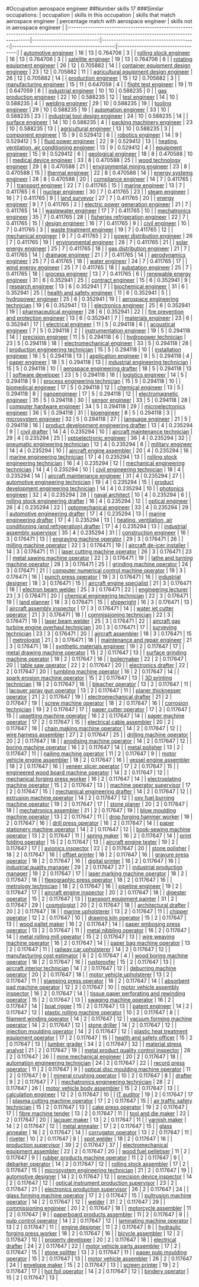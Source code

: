 #Occupation aerospace engineer
##Number skills 17
###Similar occupations:
| occupation                                                                                                                                  |   skills in this occupation |   skills that match aerospace engineer |   percentage match with aerospace engineer |   skills not in aerospace engineer |
|:--------------------------------------------------------------------------------------------------------------------------------------------|----------------------------:|---------------------------------------:|-------------------------------------------:|-----------------------------------:|
| [automotive engineer](automotive_engineer.md)                                                                                               |                          16 |                                     13 |                                   0.764706 |                                  3 |
| [rolling stock engineer](rolling_stock_engineer.md)                                                                                         |                          16 |                                     13 |                                   0.764706 |                                  3 |
| [satellite engineer](satellite_engineer.md)                                                                                                 |                          19 |                                     13 |                                   0.764706 |                                  6 |
| [rotating equipment engineer](rotating_equipment_engineer.md)                                                                               |                          26 |                                     12 |                                   0.705882 |                                 14 |
| [container equipment design engineer](container_equipment_design_engineer.md)                                                               |                          23 |                                     12 |                                   0.705882 |                                 11 |
| [agricultural equipment design engineer](agricultural_equipment_design_engineer.md)                                                         |                          26 |                                     12 |                                   0.705882 |                                 14 |
| [production engineer](production_engineer.md)                                                                                               |                          15 |                                     12 |                                   0.705882 |                                  3 |
| [manufacturing engineer](manufacturing_engineer.md)                                                                                         |                          15 |                                     11 |                                   0.647059 |                                  4 |
| [flight test engineer](flight_test_engineer.md)                                                                                             |                          19 |                                     11 |                                   0.647059 |                                  8 |
| [industrial engineer](industrial_engineer.md)                                                                                               |                          10 |                                     10 |                                   0.588235 |                                  0 |
| [gas production engineer](gas_production_engineer.md)                                                                                       |                          22 |                                     10 |                                   0.588235 |                                 12 |
| [test engineer](test_engineer.md)                                                                                                           |                          14 |                                     10 |                                   0.588235 |                                  4 |
| [welding engineer](welding_engineer.md)                                                                                                     |                          29 |                                     10 |                                   0.588235 |                                 19 |
| [tooling engineer](tooling_engineer.md)                                                                                                     |                          29 |                                     10 |                                   0.588235 |                                 19 |
| [automation engineer](automation_engineer.md)                                                                                               |                          33 |                                     10 |                                   0.588235 |                                 23 |
| [industrial tool design engineer](industrial_tool_design_engineer.md)                                                                       |                          24 |                                     10 |                                   0.588235 |                                 14 |
| [surface engineer](surface_engineer.md)                                                                                                     |                          14 |                                     10 |                                   0.588235 |                                  4 |
| [packing machinery engineer](packing_machinery_engineer.md)                                                                                 |                          23 |                                     10 |                                   0.588235 |                                 13 |
| [agricultural engineer](agricultural_engineer.md)                                                                                           |                          13 |                                     10 |                                   0.588235 |                                  3 |
| [component engineer](component_engineer.md)                                                                                                 |                          15 |                                      9 |                                   0.529412 |                                  6 |
| [robotics engineer](robotics_engineer.md)                                                                                                   |                          14 |                                      9 |                                   0.529412 |                                  5 |
| [fluid power engineer](fluid_power_engineer.md)                                                                                             |                          22 |                                      9 |                                   0.529412 |                                 13 |
| [heating, ventilation, air conditioning engineer](heating,_ventilation,_air_conditioning_engineer.md)                                       |                          13 |                                      9 |                                   0.529412 |                                  4 |
| [equipment engineer](equipment_engineer.md)                                                                                                 |                          15 |                                      9 |                                   0.529412 |                                  6 |
| [geological engineer](geological_engineer.md)                                                                                               |                          18 |                                      8 |                                   0.470588 |                                 10 |
| [medical device engineer](medical_device_engineer.md)                                                                                       |                          33 |                                      8 |                                   0.470588 |                                 25 |
| [wood technology engineer](wood_technology_engineer.md)                                                                                     |                          29 |                                      8 |                                   0.470588 |                                 21 |
| [environmental mining engineer](environmental_mining_engineer.md)                                                                           |                          23 |                                      8 |                                   0.470588 |                                 15 |
| [thermal engineer](thermal_engineer.md)                                                                                                     |                          22 |                                      8 |                                   0.470588 |                                 14 |
| [energy systems engineer](energy_systems_engineer.md)                                                                                       |                          28 |                                      8 |                                   0.470588 |                                 20 |
| [compliance engineer](compliance_engineer.md)                                                                                               |                          14 |                                      7 |                                   0.411765 |                                  7 |
| [transport engineer](transport_engineer.md)                                                                                                 |                          22 |                                      7 |                                   0.411765 |                                 15 |
| [marine engineer](marine_engineer.md)                                                                                                       |                          13 |                                      7 |                                   0.411765 |                                  6 |
| [nuclear engineer](nuclear_engineer.md)                                                                                                     |                          30 |                                      7 |                                   0.411765 |                                 23 |
| [steam engineer](steam_engineer.md)                                                                                                         |                          16 |                                      7 |                                   0.411765 |                                  9 |
| [land surveyor](land_surveyor.md)                                                                                                           |                          27 |                                      7 |                                   0.411765 |                                 20 |
| [energy engineer](energy_engineer.md)                                                                                                       |                           9 |                                      7 |                                   0.411765 |                                  2 |
| [electric power generation engineer](electric_power_generation_engineer.md)                                                                 |                          21 |                                      7 |                                   0.411765 |                                 14 |
| [wastewater engineer](wastewater_engineer.md)                                                                                               |                          17 |                                      7 |                                   0.411765 |                                 10 |
| [mechatronics engineer](mechatronics_engineer.md)                                                                                           |                          35 |                                      7 |                                   0.411765 |                                 28 |
| [fisheries refrigeration engineer](fisheries_refrigeration_engineer.md)                                                                     |                          22 |                                      7 |                                   0.411765 |                                 15 |
| [design engineer](design_engineer.md)                                                                                                       |                          16 |                                      7 |                                   0.411765 |                                  9 |
| [civil engineer](civil_engineer.md)                                                                                                         |                          10 |                                      7 |                                   0.411765 |                                  3 |
| [waste treatment engineer](waste_treatment_engineer.md)                                                                                     |                          19 |                                      7 |                                   0.411765 |                                 12 |
| [mechanical engineer](mechanical_engineer.md)                                                                                               |                           9 |                                      7 |                                   0.411765 |                                  2 |
| [power distribution engineer](power_distribution_engineer.md)                                                                               |                          26 |                                      7 |                                   0.411765 |                                 19 |
| [environmental engineer](environmental_engineer.md)                                                                                         |                          28 |                                      7 |                                   0.411765 |                                 21 |
| [solar energy engineer](solar_energy_engineer.md)                                                                                           |                          25 |                                      7 |                                   0.411765 |                                 18 |
| [gas distribution engineer](gas_distribution_engineer.md)                                                                                   |                          21 |                                      7 |                                   0.411765 |                                 14 |
| [drainage engineer](drainage_engineer.md)                                                                                                   |                          21 |                                      7 |                                   0.411765 |                                 14 |
| [aerodynamics engineer](aerodynamics_engineer.md)                                                                                           |                          25 |                                      7 |                                   0.411765 |                                 18 |
| [water engineer](water_engineer.md)                                                                                                         |                          24 |                                      7 |                                   0.411765 |                                 17 |
| [wind energy engineer](wind_energy_engineer.md)                                                                                             |                          25 |                                      7 |                                   0.411765 |                                 18 |
| [substation engineer](substation_engineer.md)                                                                                               |                          25 |                                      7 |                                   0.411765 |                                 18 |
| [process engineer](process_engineer.md)                                                                                                     |                          13 |                                      7 |                                   0.411765 |                                  6 |
| [renewable energy engineer](renewable_energy_engineer.md)                                                                                   |                          31 |                                      6 |                                   0.352941 |                                 25 |
| [contract engineer](contract_engineer.md)                                                                                                   |                          15 |                                      6 |                                   0.352941 |                                  9 |
| [research engineer](research_engineer.md)                                                                                                   |                          13 |                                      6 |                                   0.352941 |                                  7 |
| [biochemical engineer](biochemical_engineer.md)                                                                                             |                          31 |                                      6 |                                   0.352941 |                                 25 |
| [health and safety engineer](health_and_safety_engineer.md)                                                                                 |                          11 |                                      6 |                                   0.352941 |                                  5 |
| [hydropower engineer](hydropower_engineer.md)                                                                                               |                          25 |                                      6 |                                   0.352941 |                                 19 |
| [aerospace engineering technician](aerospace_engineering_technician.md)                                                                     |                          19 |                                      6 |                                   0.352941 |                                 13 |
| [electronics engineer](electronics_engineer.md)                                                                                             |                          25 |                                      6 |                                   0.352941 |                                 19 |
| [pharmaceutical engineer](pharmaceutical_engineer.md)                                                                                       |                          28 |                                      6 |                                   0.352941 |                                 22 |
| [fire prevention and protection engineer](fire_prevention_and_protection_engineer.md)                                                       |                          13 |                                      6 |                                   0.352941 |                                  7 |
| [materials engineer](materials_engineer.md)                                                                                                 |                          23 |                                      6 |                                   0.352941 |                                 17 |
| [electrical engineer](electrical_engineer.md)                                                                                               |                          11 |                                      5 |                                   0.294118 |                                  6 |
| [acoustical engineer](acoustical_engineer.md)                                                                                               |                           7 |                                      5 |                                   0.294118 |                                  2 |
| [instrumentation engineer](instrumentation_engineer.md)                                                                                     |                          19 |                                      5 |                                   0.294118 |                                 14 |
| [precision engineer](precision_engineer.md)                                                                                                 |                          11 |                                      5 |                                   0.294118 |                                  6 |
| [hydropower technician](hydropower_technician.md)                                                                                           |                          23 |                                      5 |                                   0.294118 |                                 18 |
| [electromechanical engineer](electromechanical_engineer.md)                                                                                 |                          33 |                                      5 |                                   0.294118 |                                 28 |
| [production engineering technician](production_engineering_technician.md)                                                                   |                          15 |                                      5 |                                   0.294118 |                                 10 |
| [installation engineer](installation_engineer.md)                                                                                           |                          18 |                                      5 |                                   0.294118 |                                 13 |
| [application engineer](application_engineer.md)                                                                                             |                           9 |                                      5 |                                   0.294118 |                                  4 |
| [paper engineer](paper_engineer.md)                                                                                                         |                          18 |                                      5 |                                   0.294118 |                                 13 |
| [industrial engineering technician](industrial_engineering_technician.md)                                                                   |                          15 |                                      5 |                                   0.294118 |                                 10 |
| [aerospace engineering drafter](aerospace_engineering_drafter.md)                                                                           |                          18 |                                      5 |                                   0.294118 |                                 13 |
| [software developer](software_developer.md)                                                                                                 |                          23 |                                      5 |                                   0.294118 |                                 18 |
| [logistics engineer](logistics_engineer.md)                                                                                                 |                          14 |                                      5 |                                   0.294118 |                                  9 |
| [process engineering technician](process_engineering_technician.md)                                                                         |                          15 |                                      5 |                                   0.294118 |                                 10 |
| [biomedical engineer](biomedical_engineer.md)                                                                                               |                          17 |                                      5 |                                   0.294118 |                                 12 |
| [chemical engineer](chemical_engineer.md)                                                                                                   |                          13 |                                      5 |                                   0.294118 |                                  8 |
| [nanoengineer](nanoengineer.md)                                                                                                             |                          17 |                                      5 |                                   0.294118 |                                 12 |
| [electromagnetic engineer](electromagnetic_engineer.md)                                                                                     |                          35 |                                      5 |                                   0.294118 |                                 30 |
| [sensor engineer](sensor_engineer.md)                                                                                                       |                          33 |                                      5 |                                   0.294118 |                                 28 |
| [computer hardware engineer](computer_hardware_engineer.md)                                                                                 |                          34 |                                      5 |                                   0.294118 |                                 29 |
| [microelectronics engineer](microelectronics_engineer.md)                                                                                   |                          36 |                                      5 |                                   0.294118 |                                 31 |
| [bioengineer](bioengineer.md)                                                                                                               |                           8 |                                      5 |                                   0.294118 |                                  3 |
| [microsystem engineer](microsystem_engineer.md)                                                                                             |                          32 |                                      5 |                                   0.294118 |                                 27 |
| [language engineer](language_engineer.md)                                                                                                   |                          21 |                                      5 |                                   0.294118 |                                 16 |
| [product development engineering drafter](product_development_engineering_drafter.md)                                                       |                          13 |                                      4 |                                   0.235294 |                                  9 |
| [civil drafter](civil_drafter.md)                                                                                                           |                          14 |                                      4 |                                   0.235294 |                                 10 |
| [aircraft maintenance technician](aircraft_maintenance_technician.md)                                                                       |                          29 |                                      4 |                                   0.235294 |                                 25 |
| [optoelectronic engineer](optoelectronic_engineer.md)                                                                                       |                          36 |                                      4 |                                   0.235294 |                                 32 |
| [pneumatic engineering technician](pneumatic_engineering_technician.md)                                                                     |                          12 |                                      4 |                                   0.235294 |                                  8 |
| [military engineer](military_engineer.md)                                                                                                   |                          14 |                                      4 |                                   0.235294 |                                 10 |
| [aircraft engine assembler](aircraft_engine_assembler.md)                                                                                   |                          20 |                                      4 |                                   0.235294 |                                 16 |
| [marine engineering technician](marine_engineering_technician.md)                                                                           |                          17 |                                      4 |                                   0.235294 |                                 13 |
| [rolling stock engineering technician](rolling_stock_engineering_technician.md)                                                             |                          16 |                                      4 |                                   0.235294 |                                 12 |
| [mechanical engineering technician](mechanical_engineering_technician.md)                                                                   |                          14 |                                      4 |                                   0.235294 |                                 10 |
| [civil engineering technician](civil_engineering_technician.md)                                                                             |                          18 |                                      4 |                                   0.235294 |                                 14 |
| [aircraft maintenance engineer](aircraft_maintenance_engineer.md)                                                                           |                          31 |                                      4 |                                   0.235294 |                                 27 |
| [automotive engineering technician](automotive_engineering_technician.md)                                                                   |                          19 |                                      4 |                                   0.235294 |                                 15 |
| [product development engineering technician](product_development_engineering_technician.md)                                                 |                          14 |                                      4 |                                   0.235294 |                                 10 |
| [photonics engineer](photonics_engineer.md)                                                                                                 |                          32 |                                      4 |                                   0.235294 |                                 28 |
| [naval architect](naval_architect.md)                                                                                                       |                          10 |                                      4 |                                   0.235294 |                                  6 |
| [rolling stock engineering drafter](rolling_stock_engineering_drafter.md)                                                                   |                          16 |                                      4 |                                   0.235294 |                                 12 |
| [optical engineer](optical_engineer.md)                                                                                                     |                          26 |                                      4 |                                   0.235294 |                                 22 |
| [optomechanical engineer](optomechanical_engineer.md)                                                                                       |                          33 |                                      4 |                                   0.235294 |                                 29 |
| [automotive engineering drafter](automotive_engineering_drafter.md)                                                                         |                          17 |                                      4 |                                   0.235294 |                                 13 |
| [marine engineering drafter](marine_engineering_drafter.md)                                                                                 |                          17 |                                      4 |                                   0.235294 |                                 13 |
| [heating, ventilation, air conditioning (and refrigeration) drafter](heating,_ventilation,_air_conditioning_(and_refrigeration)_drafter.md) |                          17 |                                      4 |                                   0.235294 |                                 13 |
| [industrial assembly supervisor](industrial_assembly_supervisor.md)                                                                         |                          35 |                                      4 |                                   0.235294 |                                 31 |
| [construction engineer](construction_engineer.md)                                                                                           |                          16 |                                      3 |                                   0.176471 |                                 13 |
| [engraving machine operator](engraving_machine_operator.md)                                                                                 |                          29 |                                      3 |                                   0.176471 |                                 26 |
| [milling machine operator](milling_machine_operator.md)                                                                                     |                          22 |                                      3 |                                   0.176471 |                                 19 |
| [aircraft de-icer installer](aircraft_de-icer_installer.md)                                                                                 |                          14 |                                      3 |                                   0.176471 |                                 11 |
| [laser cutting machine operator](laser_cutting_machine_operator.md)                                                                         |                          26 |                                      3 |                                   0.176471 |                                 23 |
| [metal sawing machine operator](metal_sawing_machine_operator.md)                                                                           |                          22 |                                      3 |                                   0.176471 |                                 19 |
| [lathe and turning machine operator](lathe_and_turning_machine_operator.md)                                                                 |                          28 |                                      3 |                                   0.176471 |                                 25 |
| [grinding machine operator](grinding_machine_operator.md)                                                                                   |                          24 |                                      3 |                                   0.176471 |                                 21 |
| [computer numerical control machine operator](computer_numerical_control_machine_operator.md)                                               |                          19 |                                      3 |                                   0.176471 |                                 16 |
| [punch press operator](punch_press_operator.md)                                                                                             |                          19 |                                      3 |                                   0.176471 |                                 16 |
| [industrial designer](industrial_designer.md)                                                                                               |                          18 |                                      3 |                                   0.176471 |                                 15 |
| [aircraft engine specialist](aircraft_engine_specialist.md)                                                                                 |                          21 |                                      3 |                                   0.176471 |                                 18 |
| [electron beam welder](electron_beam_welder.md)                                                                                             |                          25 |                                      3 |                                   0.176471 |                                 22 |
| [engineering lecturer](engineering_lecturer.md)                                                                                             |                          23 |                                      3 |                                   0.176471 |                                 20 |
| [chemical engineering technician](chemical_engineering_technician.md)                                                                       |                          22 |                                      3 |                                   0.176471 |                                 19 |
| [land planner](land_planner.md)                                                                                                             |                          18 |                                      3 |                                   0.176471 |                                 15 |
| [shipwright](shipwright.md)                                                                                                                 |                          16 |                                      3 |                                   0.176471 |                                 13 |
| [aircraft assembly inspector](aircraft_assembly_inspector.md)                                                                               |                          17 |                                      3 |                                   0.176471 |                                 14 |
| [water jet cutter operator](water_jet_cutter_operator.md)                                                                                   |                          21 |                                      3 |                                   0.176471 |                                 18 |
| [commissioning technician](commissioning_technician.md)                                                                                     |                          22 |                                      3 |                                   0.176471 |                                 19 |
| [laser beam welder](laser_beam_welder.md)                                                                                                   |                          25 |                                      3 |                                   0.176471 |                                 22 |
| [aircraft gas turbine engine overhaul technician](aircraft_gas_turbine_engine_overhaul_technician.md)                                       |                          20 |                                      3 |                                   0.176471 |                                 17 |
| [surveying technician](surveying_technician.md)                                                                                             |                          23 |                                      3 |                                   0.176471 |                                 20 |
| [aircraft assembler](aircraft_assembler.md)                                                                                                 |                          18 |                                      3 |                                   0.176471 |                                 15 |
| [metrologist](metrologist.md)                                                                                                               |                          21 |                                      3 |                                   0.176471 |                                 18 |
| [maintenance and repair engineer](maintenance_and_repair_engineer.md)                                                                       |                          21 |                                      3 |                                   0.176471 |                                 18 |
| [synthetic materials engineer](synthetic_materials_engineer.md)                                                                             |                          19 |                                      2 |                                   0.117647 |                                 17 |
| [metal drawing machine operator](metal_drawing_machine_operator.md)                                                                         |                          15 |                                      2 |                                   0.117647 |                                 13 |
| [surface grinding machine operator](surface_grinding_machine_operator.md)                                                                   |                          18 |                                      2 |                                   0.117647 |                                 16 |
| [boilermaker](boilermaker.md)                                                                                                               |                          22 |                                      2 |                                   0.117647 |                                 20 |
| [table saw operator](table_saw_operator.md)                                                                                                 |                          22 |                                      2 |                                   0.117647 |                                 20 |
| [electronics drafter](electronics_drafter.md)                                                                                               |                          22 |                                      2 |                                   0.117647 |                                 20 |
| [tumbling machine operator](tumbling_machine_operator.md)                                                                                   |                          16 |                                      2 |                                   0.117647 |                                 14 |
| [spark erosion machine operator](spark_erosion_machine_operator.md)                                                                         |                          15 |                                      2 |                                   0.117647 |                                 13 |
| [3D printing technician](3D_printing_technician.md)                                                                                         |                          18 |                                      2 |                                   0.117647 |                                 16 |
| [bleacher operator](bleacher_operator.md)                                                                                                   |                          13 |                                      2 |                                   0.117647 |                                 11 |
| [lacquer spray gun operator](lacquer_spray_gun_operator.md)                                                                                 |                          13 |                                      2 |                                   0.117647 |                                 11 |
| [planer thicknesser operator](planer_thicknesser_operator.md)                                                                               |                          21 |                                      2 |                                   0.117647 |                                 19 |
| [electromechanical drafter](electromechanical_drafter.md)                                                                                   |                          21 |                                      2 |                                   0.117647 |                                 19 |
| [screw machine operator](screw_machine_operator.md)                                                                                         |                          18 |                                      2 |                                   0.117647 |                                 16 |
| [corrosion technician](corrosion_technician.md)                                                                                             |                          19 |                                      2 |                                   0.117647 |                                 17 |
| [paper cutter operator](paper_cutter_operator.md)                                                                                           |                          17 |                                      2 |                                   0.117647 |                                 15 |
| [upsetting machine operator](upsetting_machine_operator.md)                                                                                 |                          16 |                                      2 |                                   0.117647 |                                 14 |
| [paper machine operator](paper_machine_operator.md)                                                                                         |                          17 |                                      2 |                                   0.117647 |                                 15 |
| [electrical cable assembler](electrical_cable_assembler.md)                                                                                 |                          20 |                                      2 |                                   0.117647 |                                 18 |
| [chain making machine operator](chain_making_machine_operator.md)                                                                           |                          14 |                                      2 |                                   0.117647 |                                 12 |
| [wire harness assembler](wire_harness_assembler.md)                                                                                         |                          27 |                                      2 |                                   0.117647 |                                 25 |
| [drilling machine operator](drilling_machine_operator.md)                                                                                   |                          20 |                                      2 |                                   0.117647 |                                 18 |
| [anodising machine operator](anodising_machine_operator.md)                                                                                 |                          14 |                                      2 |                                   0.117647 |                                 12 |
| [boring machine operator](boring_machine_operator.md)                                                                                       |                          16 |                                      2 |                                   0.117647 |                                 14 |
| [metal polisher](metal_polisher.md)                                                                                                         |                          13 |                                      2 |                                   0.117647 |                                 11 |
| [nailing machine operator](nailing_machine_operator.md)                                                                                     |                          11 |                                      2 |                                   0.117647 |                                  9 |
| [motor vehicle engine assembler](motor_vehicle_engine_assembler.md)                                                                         |                          18 |                                      2 |                                   0.117647 |                                 16 |
| [vessel engine assembler](vessel_engine_assembler.md)                                                                                       |                          18 |                                      2 |                                   0.117647 |                                 16 |
| [veneer slicer operator](veneer_slicer_operator.md)                                                                                         |                          17 |                                      2 |                                   0.117647 |                                 15 |
| [engineered wood board machine operator](engineered_wood_board_machine_operator.md)                                                         |                          14 |                                      2 |                                   0.117647 |                                 12 |
| [mechanical forging press worker](mechanical_forging_press_worker.md)                                                                       |                          16 |                                      2 |                                   0.117647 |                                 14 |
| [electroplating machine operator](electroplating_machine_operator.md)                                                                       |                          15 |                                      2 |                                   0.117647 |                                 13 |
| [machine operator supervisor](machine_operator_supervisor.md)                                                                               |                          17 |                                      2 |                                   0.117647 |                                 15 |
| [mechanical engineering drafter](mechanical_engineering_drafter.md)                                                                         |                          14 |                                      2 |                                   0.117647 |                                 12 |
| [extrusion machine operator](extrusion_machine_operator.md)                                                                                 |                          14 |                                      2 |                                   0.117647 |                                 12 |
| [oxy fuel burning machine operator](oxy_fuel_burning_machine_operator.md)                                                                   |                          19 |                                      2 |                                   0.117647 |                                 17 |
| [stone planer](stone_planer.md)                                                                                                             |                          20 |                                      2 |                                   0.117647 |                                 18 |
| [mechatronics assembler](mechatronics_assembler.md)                                                                                         |                          21 |                                      2 |                                   0.117647 |                                 19 |
| [blow moulding machine operator](blow_moulding_machine_operator.md)                                                                         |                          13 |                                      2 |                                   0.117647 |                                 11 |
| [drop forging hammer worker](drop_forging_hammer_worker.md)                                                                                 |                          18 |                                      2 |                                   0.117647 |                                 16 |
| [drill press operator](drill_press_operator.md)                                                                                             |                          16 |                                      2 |                                   0.117647 |                                 14 |
| [paper stationery machine operator](paper_stationery_machine_operator.md)                                                                   |                          14 |                                      2 |                                   0.117647 |                                 12 |
| [book-sewing machine operator](book-sewing_machine_operator.md)                                                                             |                          13 |                                      2 |                                   0.117647 |                                 11 |
| [spring maker](spring_maker.md)                                                                                                             |                          16 |                                      2 |                                   0.117647 |                                 14 |
| [print folding operator](print_folding_operator.md)                                                                                         |                          15 |                                      2 |                                   0.117647 |                                 13 |
| [aircraft engine tester](aircraft_engine_tester.md)                                                                                         |                          19 |                                      2 |                                   0.117647 |                                 17 |
| [avionics inspector](avionics_inspector.md)                                                                                                 |                          22 |                                      2 |                                   0.117647 |                                 20 |
| [stone polisher](stone_polisher.md)                                                                                                         |                          18 |                                      2 |                                   0.117647 |                                 16 |
| [offset printer](offset_printer.md)                                                                                                         |                          18 |                                      2 |                                   0.117647 |                                 16 |
| [gravure press operator](gravure_press_operator.md)                                                                                         |                          18 |                                      2 |                                   0.117647 |                                 16 |
| [digital printer](digital_printer.md)                                                                                                       |                          18 |                                      2 |                                   0.117647 |                                 16 |
| [industrial quality manager](industrial_quality_manager.md)                                                                                 |                          29 |                                      2 |                                   0.117647 |                                 27 |
| [industrial production manager](industrial_production_manager.md)                                                                           |                          19 |                                      2 |                                   0.117647 |                                 17 |
| [laser marking machine operator](laser_marking_machine_operator.md)                                                                         |                          18 |                                      2 |                                   0.117647 |                                 16 |
| [flexographic press operator](flexographic_press_operator.md)                                                                               |                          18 |                                      2 |                                   0.117647 |                                 16 |
| [metrology technician](metrology_technician.md)                                                                                             |                          18 |                                      2 |                                   0.117647 |                                 16 |
| [pipeline engineer](pipeline_engineer.md)                                                                                                   |                          19 |                                      2 |                                   0.117647 |                                 17 |
| [aircraft engine inspector](aircraft_engine_inspector.md)                                                                                   |                          20 |                                      2 |                                   0.117647 |                                 18 |
| [digester operator](digester_operator.md)                                                                                                   |                          15 |                                      2 |                                   0.117647 |                                 13 |
| [transport equipment painter](transport_equipment_painter.md)                                                                               |                          31 |                                      2 |                                   0.117647 |                                 29 |
| [cosmologist](cosmologist.md)                                                                                                               |                          20 |                                      2 |                                   0.117647 |                                 18 |
| [architectural drafter](architectural_drafter.md)                                                                                           |                          20 |                                      2 |                                   0.117647 |                                 18 |
| [marine upholsterer](marine_upholsterer.md)                                                                                                 |                          13 |                                      2 |                                   0.117647 |                                 11 |
| [chipper operator](chipper_operator.md)                                                                                                     |                          12 |                                      2 |                                   0.117647 |                                 10 |
| [drawing kiln operator](drawing_kiln_operator.md)                                                                                           |                          15 |                                      2 |                                   0.117647 |                                 13 |
| [wood pallet maker](wood_pallet_maker.md)                                                                                                   |                          16 |                                      2 |                                   0.117647 |                                 14 |
| [paper embosing press operator](paper_embosing_press_operator.md)                                                                           |                          13 |                                      2 |                                   0.117647 |                                 11 |
| [metal nibbling operator](metal_nibbling_operator.md)                                                                                       |                          16 |                                      2 |                                   0.117647 |                                 14 |
| [metal rolling mill operator](metal_rolling_mill_operator.md)                                                                               |                          15 |                                      2 |                                   0.117647 |                                 13 |
| [wire weaving machine operator](wire_weaving_machine_operator.md)                                                                           |                          16 |                                      2 |                                   0.117647 |                                 14 |
| [paper bag machine operator](paper_bag_machine_operator.md)                                                                                 |                          13 |                                      2 |                                   0.117647 |                                 11 |
| [railway car upholsterer](railway_car_upholsterer.md)                                                                                       |                          14 |                                      2 |                                   0.117647 |                                 12 |
| [manufacturing cost estimator](manufacturing_cost_estimator.md)                                                                             |                           6 |                                      2 |                                   0.117647 |                                  4 |
| [wood boring machine operator](wood_boring_machine_operator.md)                                                                             |                          18 |                                      2 |                                   0.117647 |                                 16 |
| [rustproofer](rustproofer.md)                                                                                                               |                          15 |                                      2 |                                   0.117647 |                                 13 |
| [aircraft interior technician](aircraft_interior_technician.md)                                                                             |                          14 |                                      2 |                                   0.117647 |                                 12 |
| [deburring machine operator](deburring_machine_operator.md)                                                                                 |                          20 |                                      2 |                                   0.117647 |                                 18 |
| [motor vehicle upholsterer](motor_vehicle_upholsterer.md)                                                                                   |                          13 |                                      2 |                                   0.117647 |                                 11 |
| [stamping press operator](stamping_press_operator.md)                                                                                       |                          16 |                                      2 |                                   0.117647 |                                 14 |
| [absorbent pad machine operator](absorbent_pad_machine_operator.md)                                                                         |                          12 |                                      2 |                                   0.117647 |                                 10 |
| [motor vehicle assembly inspector](motor_vehicle_assembly_inspector.md)                                                                     |                          16 |                                      2 |                                   0.117647 |                                 14 |
| [tissue paper perforating and rewinding operator](tissue_paper_perforating_and_rewinding_operator.md)                                       |                          15 |                                      2 |                                   0.117647 |                                 13 |
| [swaging machine operator](swaging_machine_operator.md)                                                                                     |                          16 |                                      2 |                                   0.117647 |                                 14 |
| [boat rigger](boat_rigger.md)                                                                                                               |                          15 |                                      2 |                                   0.117647 |                                 13 |
| [patent engineer](patent_engineer.md)                                                                                                       |                          14 |                                      2 |                                   0.117647 |                                 12 |
| [plastic rolling machine operator](plastic_rolling_machine_operator.md)                                                                     |                          10 |                                      2 |                                   0.117647 |                                  8 |
| [filament winding operator](filament_winding_operator.md)                                                                                   |                          14 |                                      2 |                                   0.117647 |                                 12 |
| [vacuum forming machine operator](vacuum_forming_machine_operator.md)                                                                       |                          14 |                                      2 |                                   0.117647 |                                 12 |
| [stone driller](stone_driller.md)                                                                                                           |                          14 |                                      2 |                                   0.117647 |                                 12 |
| [injection moulding operator](injection_moulding_operator.md)                                                                               |                          14 |                                      2 |                                   0.117647 |                                 12 |
| [plastic heat treatment equipment operator](plastic_heat_treatment_equipment_operator.md)                                                   |                          17 |                                      2 |                                   0.117647 |                                 15 |
| [health and safety officer](health_and_safety_officer.md)                                                                                   |                          15 |                                      2 |                                   0.117647 |                                 13 |
| [lumber grader](lumber_grader.md)                                                                                                           |                          34 |                                      2 |                                   0.117647 |                                 32 |
| [material stress analyst](material_stress_analyst.md)                                                                                       |                          21 |                                      2 |                                   0.117647 |                                 19 |
| [metal product quality control inspector](metal_product_quality_control_inspector.md)                                                       |                          28 |                                      2 |                                   0.117647 |                                 26 |
| [mine mechanical engineer](mine_mechanical_engineer.md)                                                                                     |                          20 |                                      2 |                                   0.117647 |                                 18 |
| [automation engineering technician](automation_engineering_technician.md)                                                                   |                          24 |                                      2 |                                   0.117647 |                                 22 |
| [record press operator](record_press_operator.md)                                                                                           |                          11 |                                      2 |                                   0.117647 |                                  9 |
| [optical disc moulding machine operator](optical_disc_moulding_machine_operator.md)                                                         |                          11 |                                      2 |                                   0.117647 |                                  9 |
| [mineral crushing operator](mineral_crushing_operator.md)                                                                                   |                          10 |                                      2 |                                   0.117647 |                                  8 |
| [drafter](drafter.md)                                                                                                                       |                           9 |                                      2 |                                   0.117647 |                                  7 |
| [mechatronics engineering technician](mechatronics_engineering_technician.md)                                                               |                          28 |                                      2 |                                   0.117647 |                                 26 |
| [motor vehicle body assembler](motor_vehicle_body_assembler.md)                                                                             |                          15 |                                      2 |                                   0.117647 |                                 13 |
| [calculation engineer](calculation_engineer.md)                                                                                             |                          12 |                                      2 |                                   0.117647 |                                 10 |
| [IT auditor](IT_auditor.md)                                                                                                                 |                          19 |                                      2 |                                   0.117647 |                                 17 |
| [plasma cutting machine operator](plasma_cutting_machine_operator.md)                                                                       |                          17 |                                      2 |                                   0.117647 |                                 15 |
| [air traffic safety technician](air_traffic_safety_technician.md)                                                                           |                          15 |                                      2 |                                   0.117647 |                                 13 |
| [cake press operator](cake_press_operator.md)                                                                                               |                          19 |                                      2 |                                   0.117647 |                                 17 |
| [fibre machine tender](fibre_machine_tender.md)                                                                                             |                          13 |                                      2 |                                   0.117647 |                                 11 |
| [tool and die maker](tool_and_die_maker.md)                                                                                                 |                          22 |                                      2 |                                   0.117647 |                                 20 |
| [lacquer maker](lacquer_maker.md)                                                                                                           |                          13 |                                      2 |                                   0.117647 |                                 11 |
| [varnish maker](varnish_maker.md)                                                                                                           |                          14 |                                      2 |                                   0.117647 |                                 12 |
| [metal annealer](metal_annealer.md)                                                                                                         |                          17 |                                      2 |                                   0.117647 |                                 15 |
| [glass annealer](glass_annealer.md)                                                                                                         |                          16 |                                      2 |                                   0.117647 |                                 14 |
| [corrugator operator](corrugator_operator.md)                                                                                               |                          13 |                                      2 |                                   0.117647 |                                 11 |
| [riveter](riveter.md)                                                                                                                       |                          10 |                                      2 |                                   0.117647 |                                  8 |
| [spot welder](spot_welder.md)                                                                                                               |                          18 |                                      2 |                                   0.117647 |                                 16 |
| [production supervisor](production_supervisor.md)                                                                                           |                          39 |                                      2 |                                   0.117647 |                                 37 |
| [electromechanical equipment assembler](electromechanical_equipment_assembler.md)                                                           |                          22 |                                      2 |                                   0.117647 |                                 20 |
| [wood fuel pelletiser](wood_fuel_pelletiser.md)                                                                                             |                          11 |                                      2 |                                   0.117647 |                                  9 |
| [rubber products machine operator](rubber_products_machine_operator.md)                                                                     |                          11 |                                      2 |                                   0.117647 |                                  9 |
| [debarker operator](debarker_operator.md)                                                                                                   |                          14 |                                      2 |                                   0.117647 |                                 12 |
| [rolling stock assembler](rolling_stock_assembler.md)                                                                                       |                          17 |                                      2 |                                   0.117647 |                                 15 |
| [microsystem engineering technician](microsystem_engineering_technician.md)                                                                 |                          21 |                                      2 |                                   0.117647 |                                 19 |
| [automotive designer](automotive_designer.md)                                                                                               |                          14 |                                      2 |                                   0.117647 |                                 12 |
| [precision device inspector](precision_device_inspector.md)                                                                                 |                          14 |                                      2 |                                   0.117647 |                                 12 |
| [optical instrument production supervisor](optical_instrument_production_supervisor.md)                                                     |                          23 |                                      2 |                                   0.117647 |                                 21 |
| [electronics production supervisor](electronics_production_supervisor.md)                                                                   |                          26 |                                      2 |                                   0.117647 |                                 24 |
| [glass forming machine operator](glass_forming_machine_operator.md)                                                                         |                          17 |                                      2 |                                   0.117647 |                                 15 |
| [pultrusion machine operator](pultrusion_machine_operator.md)                                                                               |                          14 |                                      2 |                                   0.117647 |                                 12 |
| [welder](welder.md)                                                                                                                         |                          31 |                                      2 |                                   0.117647 |                                 29 |
| [commissioning engineer](commissioning_engineer.md)                                                                                         |                          20 |                                      2 |                                   0.117647 |                                 18 |
| [motorcycle assembler](motorcycle_assembler.md)                                                                                             |                          11 |                                      2 |                                   0.117647 |                                  9 |
| [paperboard products assembler](paperboard_products_assembler.md)                                                                           |                          11 |                                      2 |                                   0.117647 |                                  9 |
| [pulp control operator](pulp_control_operator.md)                                                                                           |                          14 |                                      2 |                                   0.117647 |                                 12 |
| [laminating machine operator](laminating_machine_operator.md)                                                                               |                          13 |                                      2 |                                   0.117647 |                                 11 |
| [engine designer](engine_designer.md)                                                                                                       |                          11 |                                      2 |                                   0.117647 |                                  9 |
| [hydraulic forging press worker](hydraulic_forging_press_worker.md)                                                                         |                          18 |                                      2 |                                   0.117647 |                                 16 |
| [bicycle assembler](bicycle_assembler.md)                                                                                                   |                          12 |                                      2 |                                   0.117647 |                                 10 |
| [property developer](property_developer.md)                                                                                                 |                          20 |                                      2 |                                   0.117647 |                                 18 |
| [electrical drafter](electrical_drafter.md)                                                                                                 |                          24 |                                      2 |                                   0.117647 |                                 22 |
| [motor vehicle parts assembler](motor_vehicle_parts_assembler.md)                                                                           |                          17 |                                      2 |                                   0.117647 |                                 15 |
| [stone splitter](stone_splitter.md)                                                                                                         |                          13 |                                      2 |                                   0.117647 |                                 11 |
| [paper pulp moulding operator](paper_pulp_moulding_operator.md)                                                                             |                          15 |                                      2 |                                   0.117647 |                                 13 |
| [motor vehicle assembler](motor_vehicle_assembler.md)                                                                                       |                          26 |                                      2 |                                   0.117647 |                                 24 |
| [envelope maker](envelope_maker.md)                                                                                                         |                          15 |                                      2 |                                   0.117647 |                                 13 |
| [screen printer](screen_printer.md)                                                                                                         |                          19 |                                      2 |                                   0.117647 |                                 17 |
| [hot foil operator](hot_foil_operator.md)                                                                                                   |                          14 |                                      2 |                                   0.117647 |                                 12 |
| [bindery operator](bindery_operator.md)                                                                                                     |                          15 |                                      2 |                                   0.117647 |                                 13 |
